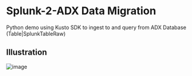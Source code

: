 # Splunk-2-ADX Data Migration
Python demo using Kusto SDK to ingest to and query from ADX Database (Table|SplunkTableRaw)

## Illustration
![image](https://github.com/dcodev1702/splunk_2_adx/assets/32214072/812b5597-70cd-4363-a5d4-0e4d07cbee0e)
